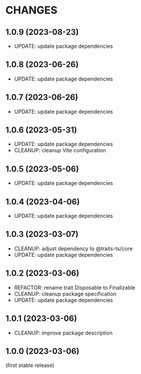 
CHANGES
=======

1.0.9 (2023-08-23)
------------------

- UPDATE: update package dependencies

1.0.8 (2023-06-26)
------------------

- UPDATE: update package dependencies

1.0.7 (2023-06-26)
------------------

- UPDATE: update package dependencies

1.0.6 (2023-05-31)
------------------

- UPDATE: update package dependencies
- CLEANUP: cleanup Vite configuration

1.0.5 (2023-05-06)
------------------

- UPDATE: update package dependencies

1.0.4 (2023-04-06)
------------------

- UPDATE: update package dependencies

1.0.3 (2023-03-07)
------------------

- CLEANUP: adjust dependency to @traits-ts/core
- UPDATE: update package dependencies

1.0.2 (2023-03-06)
------------------

- REFACTOR: rename trait Disposable to Finalizable
- CLEANUP: cleanup package specification
- UPDATE: update package dependencies

1.0.1 (2023-03-06)
------------------

- CLEANUP: improve package description

1.0.0 (2023-03-06)
------------------

(first stable release)

